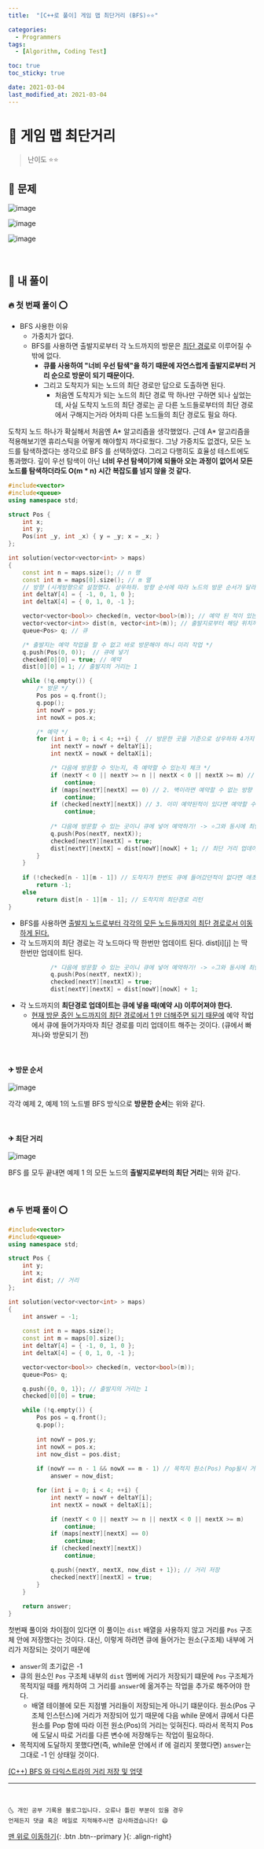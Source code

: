 ```yaml
---
title:  "[C++로 풀이] 게임 맵 최단거리 (BFS)⭐⭐" 

categories:
  - Programmers
tags:
  - [Algorithm, Coding Test]

toc: true
toc_sticky: true

date: 2021-03-04
last_modified_at: 2021-03-04
---
```



# 📌 게임 맵 최단거리

> 난이도 ⭐⭐

## 🚀 문제

![image](https://user-images.githubusercontent.com/42318591/109966623-d6792600-7d33-11eb-979d-ed2686765b3a.png)

![image](https://user-images.githubusercontent.com/42318591/109966712-ea248c80-7d33-11eb-8a13-083c7352f1f2.png)

![image](https://user-images.githubusercontent.com/42318591/109966741-f0b30400-7d33-11eb-9d86-6e6001864483.png)


<br>

## 🚀 내 풀이 

### 🔥 첫 번째 풀이 ⭕

- BFS 사용한 이유
  - 가중치가 없다. 
  - BFS를 사용하면 출발지로부터 각 노드까지의 방문은 <u>최단 경로</u>로 이루어질 수 밖에 없다.
    - **큐를 사용하여 "너비 우선 탐색"을 하기 때문에 자연스럽게 출발지로부터 거리 순으로 방문이 되기 때문이다.**
    - 그리고 도착지가 되는 노드의 최단 경로만 답으로 도출하면 된다. 
      - 처음엔 도착지가 되는 노드의 최단 경로 딱 하나만 구하면 되나 싶었는데, 사실 도착지 노드의 최단 경로는 곧 다른 노드들로부터의 최단 경로에서 구해지는거라 어차피 다른 노드들의 최단 경로도 필요 하다. 

도착지 노드 하나가 확실해서 처음엔 A* 알고리즘을 생각했었다. 근데 A* 알고리즘을 적용해보기엔 휴리스틱을 어떻게 해야할지 까다로웠다. 그냥 가중치도 없겠다, 모든 노드를 탐색하겠다는 생각으로 BFS 를 선택하였다. 그리고 다행히도 효율성 테스트에도 통과했다. 깊이 우선 탐색이 아닌 **너비 우선 탐색이기에 되돌아 오는 과정이 없어서 모든 노드를 탐색하더라도 O(m * n) 시간 복잡도를 넘지 않을 것 같다.**

```cpp
#include<vector>
#include<queue>
using namespace std;

struct Pos {
    int x;
    int y;
    Pos(int _y, int _x) { y = _y; x = _x; }
};

int solution(vector<vector<int> > maps)
{
    const int n = maps.size(); // n 행
    const int m = maps[0].size(); // m 열
    // 방향 (시계방향으로 설정했다. 상우하좌. 방향 순서에 따라 노드의 방문 순서가 달라질 수 있다. 일반 큐라 큐에 들어간 순서대로 나오기 때문)
    int deltaY[4] = { -1, 0, 1, 0 }; 
    int deltaX[4] = { 0, 1, 0, -1 };

    vector<vector<bool>> checked(n, vector<bool>(m)); // 예약 된 적이 있는지. 큐에 삽입된적이 있는 위치일 때 true, 즉 이미 출발지로부터의 최단 거리가 업뎃 되어있는 
    vector<vector<int>> dist(n, vector<int>(m)); // 출발지로부터 해당 위치까지의 최단 거리
    queue<Pos> q; // 큐

    /* 출발지는 예약 작업을 할 수 없고 바로 방문해야 하니 미리 작업 */
    q.push(Pos(0, 0));  // 큐에 넣기
    checked[0][0] = true; // 예약
    dist[0][0] = 1; // 출발지의 거리는 1

    while (!q.empty()) {
        /* 방문 */
        Pos pos = q.front();
        q.pop();
        int nowY = pos.y;
        int nowX = pos.x;

        /* 예약 */
        for (int i = 0; i < 4; ++i) {  // 방문한 곳을 기준으로 상우하좌 4가지 방향에 있는 곳들 예약 처리
            int nextY = nowY + deltaY[i];
            int nextX = nowX + deltaX[i];

            /* 다음에 방문할 수 잇는지, 즉 예약할 수 있는지 체크 */
            if (nextY < 0 || nextY >= n || nextX < 0 || nextX >= m) // 1. 맵을 벗어난다면 예약할 수 없는 방향
                continue;
            if (maps[nextY][nextX] == 0) // 2. 벽이라면 예약할 수 없는 방향
                continue;
            if (checked[nextY][nextX]) // 3. 이미 예약된적이 있다면 예약할 수 없는 방향
                continue;
            
            /* 다음에 방문할 수 있는 곳이니 큐에 넣어 예약하기! -> ⭐그와 동시에 최단거리 업데이트⭐ */
            q.push(Pos(nextY, nextX));
            checked[nextY][nextX] = true;
            dist[nextY][nextX] = dist[nowY][nowX] + 1; // 최단 거리 업데이트 (방문 노드에서 +1 하면 최단거리!)
        }
    }
        
    if (!checked[n - 1][m - 1]) // 도착지가 한번도 큐에 들어갔던적이 없다면 애초에 갈 수 없었던 곳이니 -1 리턴
        return -1;
    else
        return dist[n - 1][m - 1]; // 도착지의 최단경로 리턴
}
```

- BFS를 사용하면 <u>출발지 노드로부터 각각의 모든 노드들까지의 최단 경로로서 이동하게 된다.</u>
- 각 노드까지의 최단 경로는 각 노드마다 딱 한번만 업데이트 된다. dist[i][j] 는 딱 한번만 업데이트 된다.

```cpp
            /* 다음에 방문할 수 있는 곳이니 큐에 넣어 예약하기! -> ⭐그와 동시에 최단거리 업데이트⭐ */
            q.push(Pos(nextY, nextX));
            checked[nextY][nextX] = true;
            dist[nextY][nextX] = dist[nowY][nowX] + 1;
```

- 각 노드까지의 **최단경로 업데이트는 큐에 넣을 때(예약 시) 이루어져야 한다.**
  - <u>현재 방문 중인 노드까지의 최단 경로에서 1 만 더해주면 되기 때문에</u> 예약 작업에서 큐에 들어가자마자 최단 경로를 미리 업데이트 해주는 것이다. (큐에서 빠져나와 방문되기 전) 

<br>

#### ✈ 방문 순서

![image](https://user-images.githubusercontent.com/42318591/109969605-73898e00-7d37-11eb-86a5-31b4373d8f2d.png)

각각 예제 2, 예제 1의 노드별 BFS 방식으로 **방문한 순서**는 위와 같다. 

<br>

#### ✈ 최단 거리

![image](https://user-images.githubusercontent.com/42318591/109970748-c44db680-7d38-11eb-9fa7-9f5d63424671.png)

BFS 를 모두 끝내면 예제 1 의 모든 노드의 **출발지로부터의 최단 거리**는 위와 같다.

<br>

### 🔥 두 번째 풀이 ⭕

```cpp
#include<vector>
#include<queue>
using namespace std;

struct Pos {
    int y;
    int x;
    int dist; // 거리
};

int solution(vector<vector<int> > maps)
{
    int answer = -1;
    
    const int n = maps.size();
    const int m = maps[0].size();
    int deltaY[4] = { -1, 0, 1, 0 };
    int deltaX[4] = { 0, 1, 0, -1 };

    vector<vector<bool>> checked(n, vector<bool>(m));
    queue<Pos> q;

    q.push({0, 0, 1}); // 출발지의 거리는 1
    checked[0][0] = true;

    while (!q.empty()) {
        Pos pos = q.front();
        q.pop();
        
        int nowY = pos.y;
        int nowX = pos.x;
        int now_dist = pos.dist;
        
        if (nowY == n - 1 && nowX == m - 1) // 목적지 원소(Pos) Pop될시 거리를 answer 에 옮겨주기
            answer = now_dist;

        for (int i = 0; i < 4; ++i) {
            int nextY = nowY + deltaY[i];
            int nextX = nowX + deltaX[i];

            if (nextY < 0 || nextY >= n || nextX < 0 || nextX >= m)
                continue;
            if (maps[nextY][nextX] == 0)
                continue;
            if (checked[nextY][nextX])
                continue;

            q.push({nextY, nextX, now_dist + 1}); // 거리 저장
            checked[nextY][nextX] = true;
        }
    }
        
    return answer;
}
```

첫번째 풀이와 차이점이 있다면 이 풀이는 `dist` 배열을 사용하지 않고 거리를 `Pos` 구조체 안에 저장했다는 것이다. 대신, 이렇게 하려면 큐에 들어가는 원소(구조체) 내부에 거리가 저장되는 것이기 때문에 

- `answer`의 초기값은 -1 
- 큐의 원소인 `Pos` 구조체 내부의 `dist` 멤버에 거리가 저장되기 떄문에 `Pos` 구조체가 목적지일 때를 캐치하여 그 거리를 `answer`에 옮겨주는 작업을 추가로 해주어야 한다. 
  - 배열 테이블에 모든 지점별 거리들이 저장되는게 아니기 떄문이다. 원소(Pos 구조체 인스턴스)에 거리가 저장되어 있기 때문에 다음 while 문에서 큐에서 다른 원소를 Pop 함에 따라 이전 원소(Pos)의 거리는 잊혀진다. 따라서 목적지 Pos 에 도달시 따로 거리를 다른 변수에 저장해두는 작업이 필요하다.
- 목적지에 도달하지 못했다면(즉, while문 안에서 if 에 걸리지 못했다면) `answer`는 그대로 -1 인 상태일 것이다.

[(C++) BFS 와 다익스트라의 거리 저장 및 업뎃](https://ansohxxn.github.io/algorithm/bfsdijkstra/)


***
<br>

    🌜 개인 공부 기록용 블로그입니다. 오류나 틀린 부분이 있을 경우 
    언제든지 댓글 혹은 메일로 지적해주시면 감사하겠습니다! 😄

[맨 위로 이동하기](#){: .btn .btn--primary }{: .align-right}